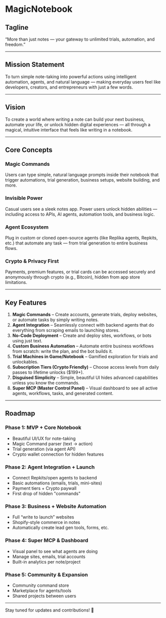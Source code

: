 # MagicNotebook

## Tagline

“More than just notes — your gateway to unlimited trials, automation, and freedom.”

---

## Mission Statement

To turn simple note-taking into powerful actions using intelligent automation, agents, and natural language — making everyday users feel like developers, creators, and entrepreneurs with just a few words.

---

## Vision

To create a world where writing a note can build your next business, automate your life, or unlock hidden digital experiences — all through a magical, intuitive interface that feels like writing in a notebook.

---

## Core Concepts

### Magic Commands
Users can type simple, natural language prompts inside their notebook that trigger automations, trial generation, business setups, website building, and more.

### Invisible Power
Casual users see a sleek notes app. Power users unlock hidden abilities — including access to APIs, AI agents, automation tools, and business logic.

### Agent Ecosystem
Plug in custom or cloned open-source agents (like Replika agents, Repkits, etc.) that automate any task — from trial generation to entire business flows.

### Crypto & Privacy First
Payments, premium features, or trial cards can be accessed securely and anonymously through crypto (e.g., Bitcoin), hidden from app store limitations.

---

## Key Features

1. **Magic Commands** – Create accounts, generate trials, deploy websites, or automate tasks by simply writing notes.
2. **Agent Integration** – Seamlessly connect with backend agents that do everything from scraping emails to launching stores.
3. **No-Code Deployment** – Create and deploy sites, workflows, or bots using just text.
4. **Custom Business Automation** – Automate entire business workflows from scratch: write the plan, and the bot builds it.
5. **Trial Machines in Game/Notebook** – Gamified exploration for trials and unlockables.
6. **Subscription Tiers (Crypto Friendly)** – Choose access levels from daily passes to lifetime unlocks ($199+).
7. **Disguised Simplicity** – Simple, beautiful UI hides advanced capabilities unless you know the commands.
8. **Super MCP (Master Control Panel)** – Visual dashboard to see all active agents, workflows, tasks, and generated content.

---

## Roadmap

### Phase 1: MVP + Core Notebook
- Beautiful UI/UX for note-taking
- Magic Command parser (text → action)
- Trial generation (via agent API)
- Crypto wallet connection for hidden features

### Phase 2: Agent Integration + Launch
- Connect Repkits/open agents to backend
- Basic automations (emails, trials, mini-sites)
- Payment tiers + Crypto paywall
- First drop of hidden "commands"

### Phase 3: Business + Website Automation
- Full “write to launch” websites
- Shopify-style commerce in notes
- Automatically create lead gen tools, forms, etc.

### Phase 4: Super MCP & Dashboard
- Visual panel to see what agents are doing
- Manage sites, emails, trial accounts
- Built-in analytics per note/project

### Phase 5: Community & Expansion
- Community command store
- Marketplace for agents/tools
- Shared projects between users

---

Stay tuned for updates and contributions! 🚀
